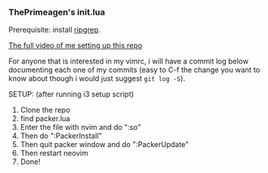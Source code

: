 ### ThePrimeagen's init.lua
Prerequisite: install [ripgrep](https://github.com/BurntSushi/ripgrep).

[The full video of me setting up this repo](https://www.youtube.com/watch?v=w7i4amO_zaE)

For anyone that is interested in my vimrc, i will have a commit log below
documenting each one of my commits (easy to C-f the change you want to know
about though i would just suggest `git log -S`).

SETUP: (after running i3 setup script)
1. Clone the repo
2. find packer.lua
3. Enter the file with nvim and do ":so"
4. Then do ":PackerInstall"
5. Then quit packer window and do ":PackerUpdate"
6. Then restart neovim
7. Done!
